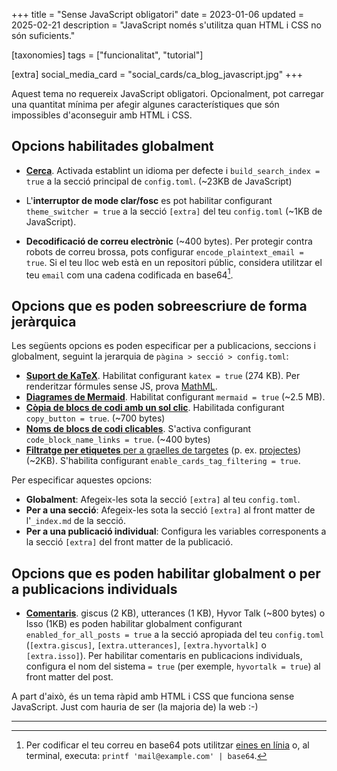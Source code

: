 +++
title = "Sense JavaScript obligatori"
date = 2023-01-06
updated = 2025-02-21
description = "JavaScript només s'utilitza quan HTML i CSS no són suficients."

[taxonomies]
tags = ["funcionalitat", "tutorial"]

[extra]
social_media_card = "social_cards/ca_blog_javascript.jpg"
+++

Aquest tema no requereix JavaScript obligatori. Opcionalment, pot carregar una quantitat mínima per afegir algunes característiques que són impossibles d'aconseguir amb HTML i CSS.

## Opcions habilitades globalment

- [**Cerca**](@/blog/mastering-tabi-settings/index.ca.md#cerca). Activada establint un idioma per defecte i `build_search_index = true` a la secció principal de `config.toml`. (~23KB de JavaScript)

- L'**interruptor de mode clar/fosc** es pot habilitar configurant `theme_switcher = true` a la secció `[extra]` del teu `config.toml` (~1KB de JavaScript).

- **Decodificació de correu electrònic** (~400 bytes). Per protegir contra robots de correu brossa, pots configurar `encode_plaintext_email = true`. Si el teu lloc web està en un repositori públic, considera utilitzar el teu `email` com una cadena codificada en base64[^1].

## Opcions que es poden sobreescriure de forma jeràrquica

Les següents opcions es poden especificar per a publicacions, seccions i globalment, seguint la jerarquia de `pàgina > secció > config.toml`:

- [**Suport de KaTeX**](@/blog/markdown/index.ca.md#katex). Habilitat configurant `katex = true` (274 KB). Per renderitzar fórmules sense JS, prova [MathML](https://developer.mozilla.org/docs/Web/MathML/).
- [**Diagrames de Mermaid**](@/blog/shortcodes/index.ca.md#diagrames-de-mermaid). Habilitat configurant `mermaid = true` (~2.5 MB).
- [**Còpia de blocs de codi amb un sol clic**](@/blog/markdown/index.ca.md#bloc-de-codi). Habilitada configurant `copy_button = true`. (~700 bytes)
- [**Noms de blocs de codi clicables**](@/blog/shortcodes/index.ca.md#mostrar-ruta-o-url). S'activa configurant `code_block_name_links = true`. (~400 bytes)
- [**Filtratge per etiquetes** per a graelles de targetes](@/blog/mastering-tabi-settings/index.ca.md#filtrar-projectes) (p. ex. [projectes](@/projects/_index.ca.md)) (~2KB). S'habilita configurant `enable_cards_tag_filtering = true`.

Per especificar aquestes opcions:

- **Globalment**: Afegeix-les sota la secció `[extra]` al teu `config.toml`.
- **Per a una secció**: Afegeix-les sota la secció `[extra]` al front matter de l'`_index.md` de la secció.
- **Per a una publicació individual**: Configura les variables corresponents a la secció `[extra]` del front matter de la publicació.

## Opcions que es poden habilitar globalment o per a publicacions individuals

- [**Comentaris**](@/blog/comments/index.ca.md). giscus (2 KB), utterances (1 KB), Hyvor Talk (~800 bytes) o Isso (1KB) es poden habilitar globalment configurant `enabled_for_all_posts = true` a la secció apropiada del teu `config.toml` (`[extra.giscus]`, `[extra.utterances]`, `[extra.hyvortalk]` o `[extra.isso]`). Per habilitar comentaris en publicacions individuals, configura el nom del sistema `= true` (per exemple, `hyvortalk = true`) al front matter del post.

A part d'això, és un tema ràpid amb HTML i CSS que funciona sense JavaScript. Just com hauria de ser (la majoria de) la web :-)

---

[^1]: Per codificar el teu correu en base64 pots utilitzar [eines en línia](https://www.base64encode.org/) o, al terminal, executa: `printf 'mail@example.com' | base64`.
